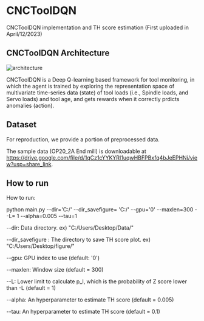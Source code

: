 # CNCToolDQN

CNCToolDQN implementation and TH score estimation (First uploaded in April/12/2023)


 ## CNCToolDQN Architecture
![architecture](https://user-images.githubusercontent.com/131362675/233518536-bbf521c0-8ec4-49fc-be5f-8581c7dafccb.png)

CNCToolDQN is a Deep Q-learning based framework for tool monitoring, in which the agent is trained by exploring the representation space of multivariate time-series data (state) of tool loads (i.e., Spindle loads, and Servo loads) and tool age, and gets rewards when it correctly prdicts anomalies (action).  

## Dataset 

For reproduction, we provide a portion of preprocessed data. 

The sample data (OP20_2A End mill) is downloadable at https://drive.google.com/file/d/1qCz1cYYKYRI1uqwHBFPBxfq4bJeEPHNj/view?usp=share_link.

 ## How to run

How to run:

python main.py --dir='C:/' --dir_savefigure= 'C:/' --gpu='0' --maxlen=300 --L= 1 --alpha=0.005 --tau=1

--dir: Data directory. ex) "C:/Users/Desktop/Data/"

--dir_savefigure : The directory to save TH score plot. ex) "C:/Users/Desktop/figure/"

--gpu: GPU index to use (default: '0')

--maxlen: Window size (default = 300) 

--L: Lower limit to calculate p_l, which is the probability of Z score lower than -L (default = 1)

--alpha: An hyperparameter to estimate TH score (default = 0.005)

--tau: An hyperparameter to estimate TH score (default = 0.1)

